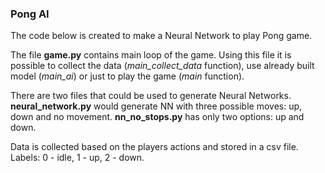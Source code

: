 ### Pong AI ### 
The code below is created to make a Neural Network to play Pong game.

The file **game.py** contains main loop of the game. Using this file it is possible
to collect the data (*main_collect_data* function), use already built model (*main_ai*)
or just to play the game (*main* function).

There are two files that could be used to generate Neural Networks. **neural_network.py**
would generate NN with three possible moves: up, down and no movement. **nn_no_stops.py** has
only two options: up and down.

Data is collected based on the players actions and stored in a csv file.
Labels: 0 - idle, 1 - up, 2 - down.
